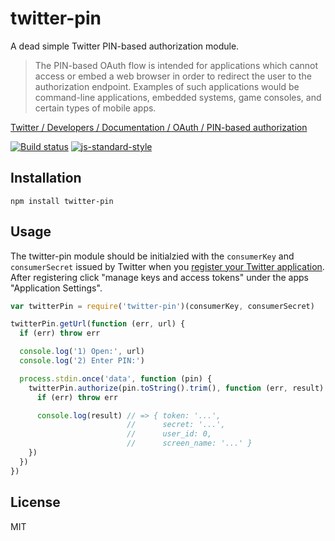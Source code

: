 # twitter-pin

A dead simple Twitter PIN-based authorization module.

> The PIN-based OAuth flow is intended for applications which cannot
> access or embed a web browser in order to redirect the user to the
> authorization endpoint. Examples of such applications would be
> command-line applications, embedded systems, game consoles, and
> certain types of mobile apps.

[Twitter / Developers / Documentation / OAuth / PIN-based authorization](https://dev.twitter.com/oauth/pin-based)

[![Build status](https://travis-ci.org/watson/twitter-pin.svg?branch=master)](https://travis-ci.org/watson/twitter-pin)
[![js-standard-style](https://img.shields.io/badge/code%20style-standard-brightgreen.svg?style=flat)](https://github.com/feross/standard)

## Installation

```
npm install twitter-pin
```

## Usage

The twitter-pin module should be initialzied with the `consumerKey` and
`consumerSecret` issued by Twitter when you [register your Twitter
application](https://apps.twitter.com). After registering click "manage
keys and access tokens" under the apps "Application Settings".

```js
var twitterPin = require('twitter-pin')(consumerKey, consumerSecret)

twitterPin.getUrl(function (err, url) {
  if (err) throw err

  console.log('1) Open:', url)
  console.log('2) Enter PIN:')

  process.stdin.once('data', function (pin) {
    twitterPin.authorize(pin.toString().trim(), function (err, result) {
      if (err) throw err

      console.log(result) // => { token: '...',
                          //      secret: '...',
                          //      user_id: 0,
                          //      screen_name: '...' }
    })
  })
})
```

## License

MIT
